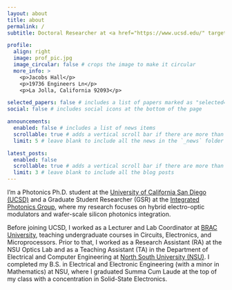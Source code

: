 ```yaml
---
layout: about
title: about
permalink: /
subtitle: Doctoral Researcher at <a href="https://www.ucsd.edu/" target="_blank">UC San Diego</a> | <a href="https://integratedphotonics.ucsd.edu/" target="_blank">Integrated Photonics Group</a>

profile:
  align: right
  image: prof_pic.jpg
  image_circular: false # crops the image to make it circular
  more_info: >
    <p>Jacobs Hall</p>
    <p>19736 Engineers Ln</p>
    <p>La Jolla, California 92093</p>

selected_papers: false # includes a list of papers marked as "selected={true}"
social: false # includes social icons at the bottom of the page

announcements:
  enabled: false # includes a list of news items
  scrollable: true # adds a vertical scroll bar if there are more than 3 news items
  limit: 5 # leave blank to include all the news in the `_news` folder

latest_posts:
  enabled: false
  scrollable: true # adds a vertical scroll bar if there are more than 3 new posts items
  limit: 3 # leave blank to include all the blog posts
---
```


I’m a Photonics Ph.D. student at the [University of California San Diego (UCSD)](https://www.ucsd.edu/) and a Graduate Student Researcher (GSR) at the [Integrated Photonics Group](https://ece.ucsd.edu/), where my research focuses on hybrid electro-optic modulators and wafer-scale silicon photonics integration.

Before joining UCSD, I worked as a Lecturer and Lab Coordinator at [BRAC University](https://www.bracu.ac.bd/), teaching undergraduate courses in Circuits, Electronics, and Microprocessors. Prior to that, I worked as a Research Assistant (RA) at the NSU Optics Lab and as a Teaching Assistant (TA) in the Department of Electrical and Computer Engineering at [North South University (NSU)](https://www.northsouth.edu/). I completed my B.S. in Electrical and Electronic Engineering (with a minor in Mathematics) at NSU, where I graduated Summa Cum Laude at the top of my class with a concentration in Solid-State Electronics.


